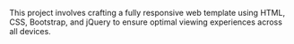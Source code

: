 This project involves crafting a fully responsive web template using HTML, CSS, Bootstrap, and jQuery to ensure optimal viewing experiences across all devices.

